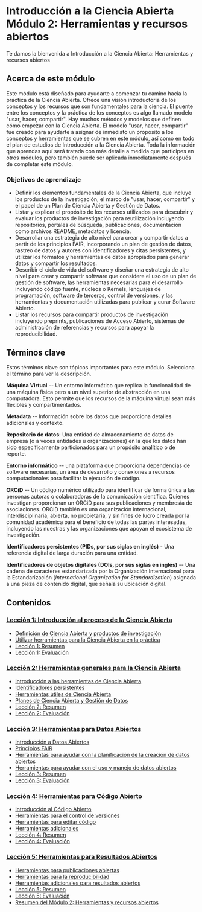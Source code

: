 # Introducción a la Ciencia Abierta Módulo 2: Herramientas y recursos abiertos

Te damos la bienvenida a Introducción a la Ciencia Abierta: Herramientas y recursos abiertos

## Acerca de este módulo

Este módulo está diseñado para ayudarte a comenzar tu camino hacia la práctica de la Ciencia Abierta. Ofrece una visión introductoria de los conceptos y los recursos que son fundamentales para la ciencia. El puente entre los conceptos y la práctica de los conceptos es algo llamado modelo "usar, hacer, compartir". Hay muchos métodos y modelos que definen cómo empezar con la Ciencia Abierta. El modelo "usar, hacer, compartir" fue creado para ayudarte a asignar de inmediato un propósito a los conceptos y herramientas que se cubren en este módulo, así como en todo el plan de estudios de Introducción a la Ciencia Abierta. Toda la información que aprendas aquí será tratada con más detalle a medida que participes en otros módulos, pero también puede ser aplicada inmediatamente después de completar este módulo.

### Objetivos de aprendizaje

-   Definir los elementos fundamentales de la Ciencia Abierta, que incluye los productos de la investigación, el marco de "usar, hacer, compartir" y el papel de un Plan de Ciencia Abierta y Gestión de Datos.
-   Listar y explicar el propósito de los recursos utilizados para descubrir y evaluar los productos de investigación para reutilización incluyendo repositorios, portales de búsqueda, publicaciones, documentación como archivos README, metadatos y licencia.
-   Desarrollar una estrategia de alto nivel para crear y compartir datos a partir de los principios FAIR, incorporando un plan de gestión de datos, rastreo de datos y autores con identificadores y citas persistentes, y utilizar los formatos y herramientas de datos apropiados para generar datos y compartir los resultados.
-   Describir el ciclo de vida del software y diseñar una estrategia de alto nivel para crear y compartir software que considere el uso de un plan de gestión de software, las herramientas necesarias para el desarrollo incluyendo código fuente, núcleos o Kernels, lenguajes de programación, software de terceros, control de versiones, y las herramientas y documentación utilizadas para publicar y curar Software Abierto.
-   Listar los recursos para compartir productos de investigación incluyendo preprints, publicaciones de Acceso Abierto, sistemas de administración de referencias y recursos para apoyar la reproducibilidad.

## Términos clave

Estos términos clave son tópicos importantes para este módulo. Selecciona el término para ver la descripción.

**Máquina Virtual** -- Un entorno informático que replica la funcionalidad de una máquina física pero a un nivel superior de abstracción en una computadora. Esto permite que los recursos de la máquina virtual sean más flexibles y compartimentados.

**Metadata** -- Información sobre los datos que proporciona detalles adicionales y contexto.

**Repositorio de datos**: Una entidad de almacenamiento de datos de empresa (o a veces entidades u organizaciones) en la que los datos han sido específicamente particionados para un propósito analítico o de reporte.

**Entorno informático** -- una plataforma que proporciona dependencias de software necesarias, un área de desarrollo y conexiones a recursos computacionales para facilitar la ejecución de código.

**ORCiD** -- Un código numérico utilizado para identificar de forma única a las personas autoras o colaboradoras de la comunicación científica. Quienes investigan proporcionan un ORCiD para sus publicaciones y membresía de asociaciones. ORCiD también es una organización internacional, interdisciplinaria, abierta, no propietaria, y sin fines de lucro creada por la comunidad académica para el beneficio de todas las partes interesadas, incluyendo las nuestras y las organizaciones que apoyan el ecosistema de investigación.

**Identificadores persistentes (PIDs, por sus siglas en inglés)** - Una referencia digital de larga duración para una entidad.

**Identificadores de objetos digitales (DOIs, por sus siglas en inglés)** -- Una cadena de caracteres estandarizada por la Organización Internacional para la Estandarización (*International Organization for Standardization*) asignada a una pieza de contenido digital, que señala su ubicación digital.

## Contenidos

### [Lección 1: Introducción al proceso de la Ciencia Abierta](./Lesson_1)

-   [Definición de Ciencia Abierta y productos de investigación](./Lesson_1#definici%C3%B3n-de-ciencia-abierta-y-productos-de-investigaci%C3%B3n)
-   [Utilizar herramientas para la Ciencia Abierta en la práctica](./Lesson_1#utilizar-herramientas-para-la-ciencia-abierta-en-la-pr%C3%A1ctica)
-   [Lección 1: Resumen](./Lesson_1#lecci%C3%B3n-1-resumen)
-   [Lección 1: Evaluación](./Lesson_1#lecci%C3%B3n-1-evaluaci%C3%B3n)

### [Lección 2: Herramientas generales para la Ciencia Abierta](./Lesson_2)

-   [Introducción a las herramientas de Ciencia Abierta](./Lesson_2#introducci%C3%B3n-a-las-herramientas-ciencia-abierta)
-   [Identificadores persistentes](./Lesson_2#identificadores-persistentes)
-   [Herramientas útiles de Ciencia Abierta](./Lesson_2#herramientas-%C3%BAtiles-para-la-ciencia-abierta)
-   [Planes de Ciencia Abierta y Gestión de Datos](./Lesson_2#planes-de-ciencia-abierta-y-gesti%C3%B3n-de-datos)
-   [Lección 2: Resumen](./Lesson_2#lecci%C3%B3n-2-resumen)
-   [Lección 2: Evaluación](./Lesson_2#lecci%C3%B3n-2-evaluaci%C3%B3n)

### [Lección 3: Herramientas para Datos Abiertos](./Lesson_3)

-   [Introducción a Datos Abiertos](./Lesson_3#introducci%C3%B3n-a-los-datos-abiertos)
-   [Principios FAIR](./Lesson_3#principios-FAIR)
-   [Herramientas para ayudar con la planificación de la creación de datos abiertos](./Lesson_3#herramientas-para-ayudar-con-la-planificaci%C3%B3n-de-la-creaci%C3%B3n-de-datos-abiertos)
-   [Herramientas para ayudar con el uso y manejo de datos abiertos](./Lesson_3#herramientas-para-ayudar-con-el-uso-y-manejo-de-datos-abiertos)
-   [Lección 3: Resumen](./Lesson_3#lecci%C3%B3n-3-resumen)
-   [Lección 3: Evaluación](./Lesson_3#lecci%C3%B3n-3-evaluaci%C3%B3n)

### [Lección 4: Herramientas para Código Abierto](./Lesson_4)

-   [Introducción al Código Abierto](./Lesson_4#introducci%C3%B3n-al-c%C3%B3digo-abierto)
-   [Herramientas para el control de versiones](./Lesson_4#herramientas-para-el-control-versiones)
-   [Herramientas para editar código](./Lesson_4#herramientas-para-editar-c%C3%B3digo)
-   [Herramientas adicionales](./Lesson_4#herramientas-adicionales)
-   [Lección 4: Resumen](./Lesson_4#lecci%C3%B3n-4-resumen)
-   [Lección 4: Evaluación](./Lesson_4#lecci%C3%B3n-4-evaluaci%C3%B3n)

### [Lección 5: Herramientas para Resultados Abiertos](./Lesson_5)

-   [Herramientas para publicaciones abiertas](./Lesson_5#herramientas-para-las-publicaciones-abiertas)
-   [Herramientas para la reproducibilidad](./Lesson_5#herramientas-para-la-reproducibilidad)
-   [Herramientas adicionales para resultados abiertos](./Lesson_5#herramientas-adicionales-para-resultados-abiertos)
-   [Lección 5: Resumen](./Lesson_5#lecci%C3%B3n-5-resumen)
-   [Lección 5: Evaluación](./Lesson_5#lecci%C3%B3n-5-evaluaci%C3%B3n)
-   [Resumen del Módulo 2: Herramientas y recursos abiertos](./Lesson_5#resumen-del-m%C3%B3dulo-2-herramientas-y-recursos-abiertos)
